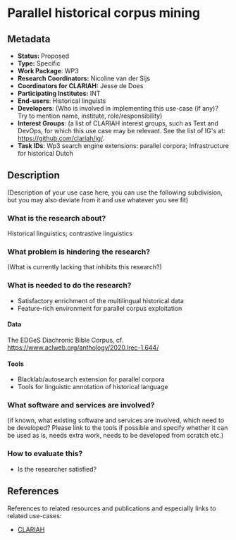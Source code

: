 # Parallel historical corpus mining

## Metadata

* **Status:**  Proposed
* **Type:** Specific
* **Work Package**: WP3
* **Research Coordinators:**  Nicoline van der Sijs
* **Coordinators for CLARIAH:**  Jesse de Does
* **Participating Institutes:** INT
* **End-users**: Historical linguists
* **Developers**: (Who is involved in implementing this use-case (if any)? Try to mention name, institute, role/responsibility)
* **Interest Groups**: (a list of CLARIAH interest groups, such as Text and DevOps, for which this use case may be relevant. See the list of IG's at: https://github.com/clariah/ig/.
* **Task IDs**: Wp3 search engine extensions: parallel corpora; Infrastructure for historical Dutch

## Description

(Description of your use case here, you can use the following subdivision, but you may also deviate from it and use whatever you see fit)

### What is the research about?

Historical linguistics; contrastive linguistics

### What problem is hindering the research?

(What is currently lacking that inhibits this research?)

### What is needed to do the research?

* Satisfactory enrichment of the multilingual historical data
* Feature-rich environment for parallel corpus exploitation

#### Data

The EDGeS Diachronic Bible Corpus, cf. https://www.aclweb.org/anthology/2020.lrec-1.644/

#### Tools

* Blacklab/autosearch extension for parallel corpora
* Tools for linguistic annotation of historical language

### What software and services are involved?

(if known, what existing software and services are involved, which need to be developed? Please link to the tools if possible and specify whether it can be used as is, needs extra work, needs to be developed from scratch etc.)

### How to evaluate this?

* Is the researcher satisfied?

## References

References to related resources and publications and especially links to related use-cases:

* [CLARIAH](https://clariah.nl)

